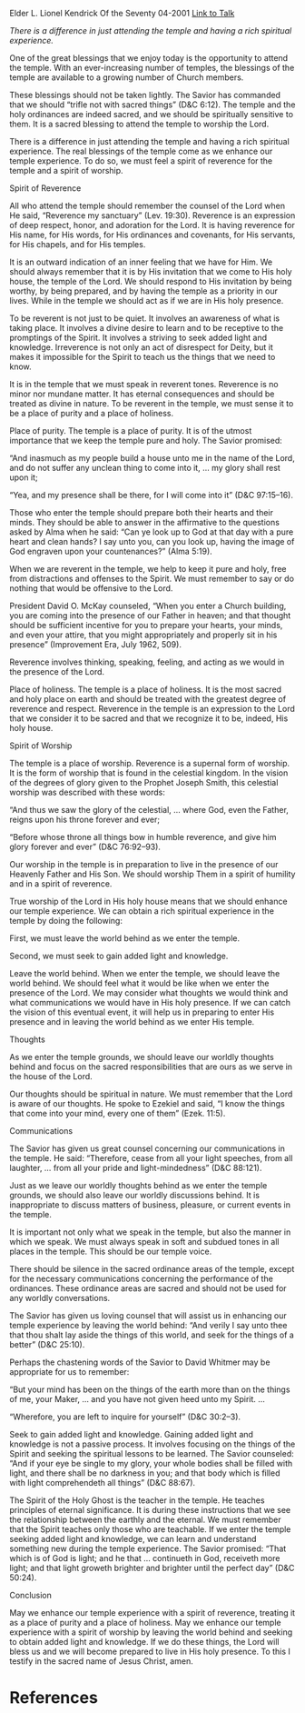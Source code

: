 Elder L. Lionel Kendrick
Of the Seventy
04-2001
[Link to Talk](https://www.churchofjesuschrist.org/study/general-conference/2001/04/enhancing-our-temple-experience?lang=eng)

_There is a difference in just attending the temple and having a rich spiritual experience._

One of the great blessings that we enjoy today is the opportunity to attend the temple. With an ever-increasing number of temples, the blessings of the temple are available to a growing number of Church members.

These blessings should not be taken lightly. The Savior has commanded that we should “trifle not with sacred things” (D&C 6:12). The temple and the holy ordinances are indeed sacred, and we should be spiritually sensitive to them. It is a sacred blessing to attend the temple to worship the Lord.

There is a difference in just attending the temple and having a rich spiritual experience. The real blessings of the temple come as we enhance our temple experience. To do so, we must feel a spirit of reverence for the temple and a spirit of worship.





Spirit of Reverence



All who attend the temple should remember the counsel of the Lord when He said, “Reverence my sanctuary” (Lev. 19:30). Reverence is an expression of deep respect, honor, and adoration for the Lord. It is having reverence for His name, for His words, for His ordinances and covenants, for His servants, for His chapels, and for His temples.

It is an outward indication of an inner feeling that we have for Him. We should always remember that it is by His invitation that we come to His holy house, the temple of the Lord. We should respond to His invitation by being worthy, by being prepared, and by having the temple as a priority in our lives. While in the temple we should act as if we are in His holy presence.

To be reverent is not just to be quiet. It involves an awareness of what is taking place. It involves a divine desire to learn and to be receptive to the promptings of the Spirit. It involves a striving to seek added light and knowledge. Irreverence is not only an act of disrespect for Deity, but it makes it impossible for the Spirit to teach us the things that we need to know.

It is in the temple that we must speak in reverent tones. Reverence is no minor nor mundane matter. It has eternal consequences and should be treated as divine in nature. To be reverent in the temple, we must sense it to be a place of purity and a place of holiness.

Place of purity. The temple is a place of purity. It is of the utmost importance that we keep the temple pure and holy. The Savior promised:

“And inasmuch as my people build a house unto me in the name of the Lord, and do not suffer any unclean thing to come into it, … my glory shall rest upon it;

“Yea, and my presence shall be there, for I will come into it” (D&C 97:15–16).

Those who enter the temple should prepare both their hearts and their minds. They should be able to answer in the affirmative to the questions asked by Alma when he said: “Can ye look up to God at that day with a pure heart and clean hands? I say unto you, can you look up, having the image of God engraven upon your countenances?” (Alma 5:19).

When we are reverent in the temple, we help to keep it pure and holy, free from distractions and offenses to the Spirit. We must remember to say or do nothing that would be offensive to the Lord.

President David O. McKay counseled, “When you enter a Church building, you are coming into the presence of our Father in heaven; and that thought should be sufficient incentive for you to prepare your hearts, your minds, and even your attire, that you might appropriately and properly sit in his presence” (Improvement Era, July 1962, 509).

Reverence involves thinking, speaking, feeling, and acting as we would in the presence of the Lord.

Place of holiness. The temple is a place of holiness. It is the most sacred and holy place on earth and should be treated with the greatest degree of reverence and respect. Reverence in the temple is an expression to the Lord that we consider it to be sacred and that we recognize it to be, indeed, His holy house.







Spirit of Worship



The temple is a place of worship. Reverence is a supernal form of worship. It is the form of worship that is found in the celestial kingdom. In the vision of the degrees of glory given to the Prophet Joseph Smith, this celestial worship was described with these words:

“And thus we saw the glory of the celestial, … where God, even the Father, reigns upon his throne forever and ever;

“Before whose throne all things bow in humble reverence, and give him glory forever and ever” (D&C 76:92–93).

Our worship in the temple is in preparation to live in the presence of our Heavenly Father and His Son. We should worship Them in a spirit of humility and in a spirit of reverence.

True worship of the Lord in His holy house means that we should enhance our temple experience. We can obtain a rich spiritual experience in the temple by doing the following:

First, we must leave the world behind as we enter the temple.

Second, we must seek to gain added light and knowledge.

Leave the world behind. When we enter the temple, we should leave the world behind. We should feel what it would be like when we enter the presence of the Lord. We may consider what thoughts we would think and what communications we would have in His holy presence. If we can catch the vision of this eventual event, it will help us in preparing to enter His presence and in leaving the world behind as we enter His temple.





Thoughts

As we enter the temple grounds, we should leave our worldly thoughts behind and focus on the sacred responsibilities that are ours as we serve in the house of the Lord.

Our thoughts should be spiritual in nature. We must remember that the Lord is aware of our thoughts. He spoke to Ezekiel and said, “I know the things that come into your mind, every one of them” (Ezek. 11:5).





Communications

The Savior has given us great counsel concerning our communications in the temple. He said: “Therefore, cease from all your light speeches, from all laughter, … from all your pride and light-mindedness” (D&C 88:121).





Just as we leave our worldly thoughts behind as we enter the temple grounds, we should also leave our worldly discussions behind. It is inappropriate to discuss matters of business, pleasure, or current events in the temple.

It is important not only what we speak in the temple, but also the manner in which we speak. We must always speak in soft and subdued tones in all places in the temple. This should be our temple voice.

There should be silence in the sacred ordinance areas of the temple, except for the necessary communications concerning the performance of the ordinances. These ordinance areas are sacred and should not be used for any worldly conversations.

The Savior has given us loving counsel that will assist us in enhancing our temple experience by leaving the world behind: “And verily I say unto thee that thou shalt lay aside the things of this world, and seek for the things of a better” (D&C 25:10).

Perhaps the chastening words of the Savior to David Whitmer may be appropriate for us to remember:

“But your mind has been on the things of the earth more than on the things of me, your Maker, … and you have not given heed unto my Spirit. …

“Wherefore, you are left to inquire for yourself” (D&C 30:2–3).

Seek to gain added light and knowledge. Gaining added light and knowledge is not a passive process. It involves focusing on the things of the Spirit and seeking the spiritual lessons to be learned. The Savior counseled: “And if your eye be single to my glory, your whole bodies shall be filled with light, and there shall be no darkness in you; and that body which is filled with light comprehendeth all things” (D&C 88:67).

The Spirit of the Holy Ghost is the teacher in the temple. He teaches principles of eternal significance. It is during these instructions that we see the relationship between the earthly and the eternal. We must remember that the Spirit teaches only those who are teachable. If we enter the temple seeking added light and knowledge, we can learn and understand something new during the temple experience. The Savior promised: “That which is of God is light; and he that … continueth in God, receiveth more light; and that light groweth brighter and brighter until the perfect day” (D&C 50:24).







Conclusion



May we enhance our temple experience with a spirit of reverence, treating it as a place of purity and a place of holiness. May we enhance our temple experience with a spirit of worship by leaving the world behind and seeking to obtain added light and knowledge. If we do these things, the Lord will bless us and we will become prepared to live in His holy presence. To this I testify in the sacred name of Jesus Christ, amen.

# References
